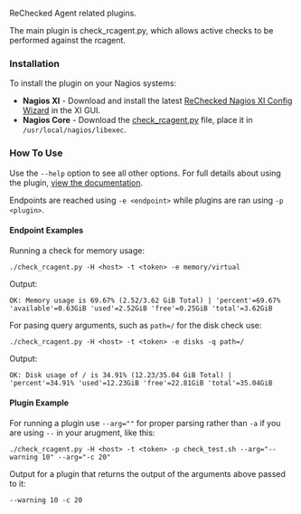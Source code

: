 ReChecked Agent related plugins.

The main plugin is check_rcagent.py, which allows active checks to be performed against the rcagent.

### Installation

To install the plugin on your Nagios systems:

- **Nagios XI** - Download and install the latest [ReChecked Nagios XI Config Wizard](https://rechecked.io/download) in the XI GUI.
- **Nagios Core** - Download the [check_rcagent.py](https://rechecked.io/download) file, place it in `/usr/local/nagios/libexec`.


### How To Use

Use the `--help` option to see all other options. For full details about using the plugin, [view the documentation](https://rechecked.io/documentation).

Endpoints are reached using `-e <endpoint>` while plugins are ran using `-p <plugin>`.

#### Endpoint Examples

Running a check for memory usage:

```
./check_rcagent.py -H <host> -t <token> -e memory/virtual
```

Output:
```
OK: Memory usage is 69.67% (2.52/3.62 GiB Total) | 'percent'=69.67% 'available'=0.63GiB 'used'=2.52GiB 'free'=0.25GiB 'total'=3.62GiB
```

For pasing query arguments, such as `path=/` for the disk check use:

```
./check_rcagent.py -H <host> -t <token> -e disks -q path=/
```

Output:
```
OK: Disk usage of / is 34.91% (12.23/35.04 GiB Total) | 'percent'=34.91% 'used'=12.23GiB 'free'=22.81GiB 'total'=35.04GiB
```

#### Plugin Example

For running a plugin use `--arg=""` for proper parsing rather than `-a` if you are using `--` in your arugment, like this:

```
./check_rcagent.py -H <host> -t <token> -p check_test.sh --arg="--warning 10" --arg="-c 20"
```

Output for a plugin that returns the output of the arguments above passed to it:
```
--warning 10 -c 20
```
